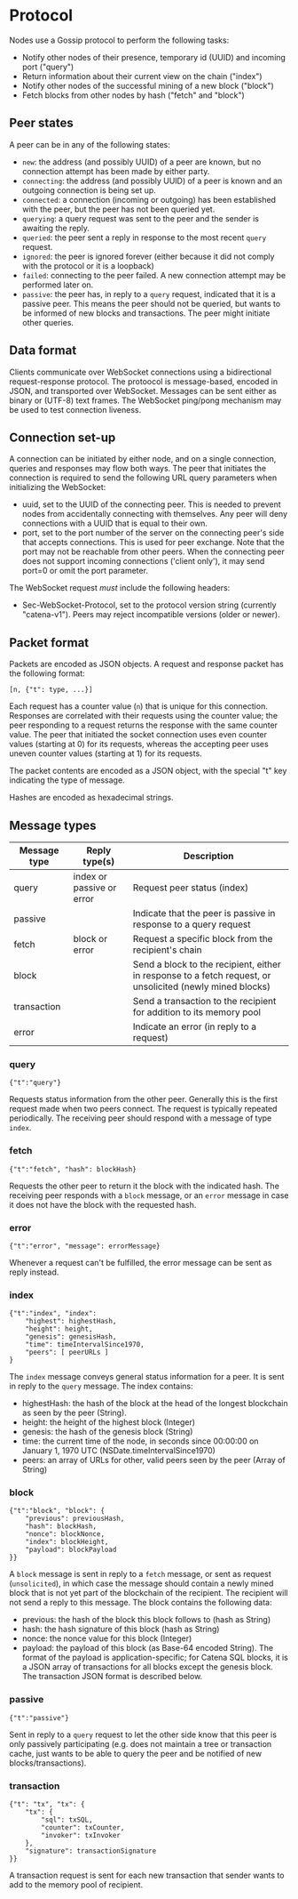 #  Protocol

Nodes use a Gossip protocol to perform the following tasks:

* Notify other nodes of their presence, temporary id (UUID) and incoming port ("query")
* Return information about their current view on the chain ("index")
* Notify other nodes of the successful mining of a new block ("block")
* Fetch blocks from other nodes by hash ("fetch" and "block")

## Peer states

A peer can be in any of the following states:

* `new`: the address (and possibly UUID) of a peer are known, but no connection attempt has been made by either party.
* `connecting`: the address (and possibly UUID) of a peer is known and an outgoing connection is being set up.
* `connected`: a connection (incoming or outgoing) has been established with the peer, but the peer has not been queried yet.
* `querying`: a query request was sent to the peer and the sender is awaiting the reply.
* `queried`: the peer sent a reply in response to the most recent `query` request.
* `ignored`: the peer is ignored forever (either because it did not comply with the protocol or it is a loopback)
* `failed`: connecting to the peer failed. A new connection attempt may be performed later on.
* `passive`: the peer has, in reply to a `query` request, indicated that it is a passive peer. This means the peer should not be queried, but wants to be informed of new blocks and transactions. The peer might initiate other queries.

## Data format

Clients communicate over WebSocket connections using a bidirectional request-response protocol. The protoocol is message-based, encoded in JSON, and transported over WebSocket. Messages can be sent either as binary
or (UTF-8) text frames. The WebSocket ping/pong mechanism may be used to test connection liveness.

## Connection set-up

A connection can be initiated by either node, and on a single connection, queries and responses may flow both ways.
The peer that initiates the connection is required to send the following URL query parameters when initializing the WebSocket:

* uuid, set to the UUID of the connecting peer. This is needed to prevent nodes from accidentally connecting with themselves. Any peer will deny connections with a UUID that is equal to their own.
* port, set to the port number of the server on the connecting peer's side that accepts connections. This is used for peer exchange. Note that the port may not be reachable from other peers. When the connecting peer does not support incoming connections ('client only'), it may send port=0 or omit the port parameter.

The WebSocket request *must* include the following headers:

* Sec-WebSocket-Protocol, set to the protocol version string (currently "catena-v1"). Peers may reject incompatible versions (older or newer).

## Packet format

Packets are encoded as JSON objects. A request and response packet has the following format:

````
[n, {"t": type, ...}]
````

Each request has a counter value (`n`) that is unique for this connection. Responses are correlated with their requests using the counter value; the peer responding to a request returns the response with the same counter value. The peer that initiated the socket connection uses even counter values (starting at 0) for its requests, whereas the accepting peer uses uneven counter values (starting at 1) for its requests.

The packet contents are encoded as a JSON object, with the special "t" key indicating the type of message.

Hashes are encoded as hexadecimal strings.

## Message types

| Message type | Reply type(s) | Description |
|------------------|----------------|---------------|
| query               | index or passive or error | Request peer status (index) |
| passive           |                        | Indicate that the peer is passive in response to a query request |
| fetch                | block or error | Request a specific block from the recipient's chain |
| block               |                       | Send a block to the recipient, either in response to a fetch request, or unsolicited (newly mined blocks) |
| transaction      |                       | Send a transaction to the recipient for addition to its memory pool |
| error           |                        | Indicate an error (in reply to a request) |

### query

````
{"t":"query"}
````

Requests status information from the other peer. Generally this is the first request made when two peers connect. The request is typically repeated periodically. The receiving peer should respond with a message of type `index`.

### fetch

````
{"t":"fetch", "hash": blockHash}
````

Requests the other peer to return it the block with the indicated hash. The receiving peer responds with a `block` message, or an `error` message in case it does not have the block with the requested hash.

### error

````
{"t":"error", "message": errorMessage}
````

Whenever a request can't be fulfilled, the error message can be sent as reply instead.

### index

````
{"t":"index", "index":
	"highest": highestHash,
	"height": height,
	"genesis": genesisHash,
	"time": timeIntervalSince1970,
	"peers": [ peerURLs ]
}
````

The `index` message conveys general status information for a peer. It is sent in reply to the `query` message. The index contains:

* highestHash: the hash of the block at the head of the longest blockchain as seen by the peer (String).
* height: the height of the highest block (Integer)
* genesis: the hash of the genesis block (String)
* time: the current time of the node, in seconds since 00:00:00 on January 1, 1970 UTC (NSDate.timeIntervalSince1970)
* peers: an array of URLs for other, valid peers seen by the peer (Array of String)

### block

````
{"t":"block", "block": {
	"previous": previousHash,
	"hash": blockHash,
	"nonce": blockNonce,
	"index": blockHeight,
	"payload": blockPayload
}}
````

A `block` message is sent in reply to a `fetch` message, or sent as request (`unsolicited`), in which case the message should contain a newly mined block that is not yet part of the blockchain of the recipient. The recipient will not send a reply to this message. The block contains the following data:

* previous: the hash of the block this block follows to (hash as String)
* hash: the hash signature of this block (hash as String)
* nonce: the nonce value for this block (Integer)
* payload: the payload of this block (as Base-64 encoded String). The format of the payload is application-specific; for Catena SQL blocks, it is a JSON array of transactions for all blocks except the genesis block. The transaction JSON format is described below.

### passive

````
{"t":"passive"}
````

Sent in reply to a `query` request to let the other side know that this peer is only passively participating (e.g. does not maintain a tree or transaction cache, just wants to be able to query the peer and be notified of new blocks/transactions).

### transaction

````
{"t": "tx", "tx": {
	"tx": {
		"sql": txSQL,
		"counter": txCounter,
		"invoker": txInvoker
	},
	"signature": transactionSignature
}}
````

A transaction request is sent for each new transaction that sender wants to add to the memory pool of recipient.

